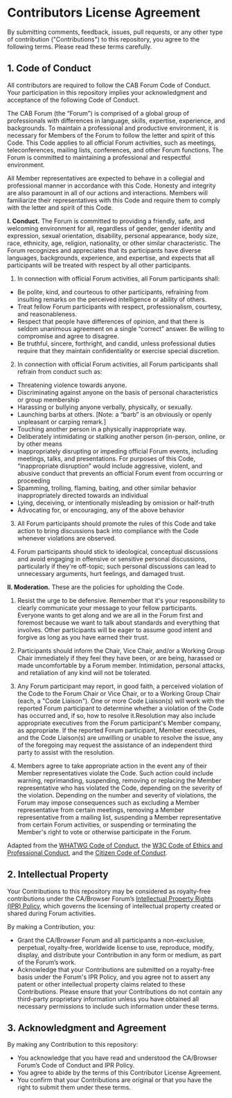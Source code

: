 # Contributors License Agreement
By submitting comments, feedback, issues, pull requests, or any other type of contribution ("Contributions") to this repository, you agree to the following terms. Please read these terms carefully.

## 1. Code of Conduct
All contributors are required to follow the CAB Forum Code of Conduct. Your participation in this repository implies your acknowledgment and acceptance of the following Code of Conduct. 

The CAB Forum (the “Forum”) is comprised of a global group of professionals with differences in language, skills, expertise, experience, and backgrounds. To maintain a professional and productive environment, it is necessary for Members of the Forum to follow the letter and spirit of this Code. This Code applies to all official Forum activities, such as meetings, teleconferences, mailing lists, conferences, and other Forum functions. The Forum is committed to maintaining a professional and respectful environment.

All Member representatives are expected to behave in a collegial and professional manner in accordance with this Code. Honesty and integrity are also paramount in all of our actions and interactions. Members will familiarize their representatives with this Code and require them to comply with the letter and spirit of this Code.

**I. Conduct.** The Forum is committed to providing a friendly, safe, and welcoming environment for all, regardless of gender, gender identity and expression, sexual orientation, disability, personal appearance, body size, race, ethnicity, age, religion, nationality, or other similar characteristic. The Forum recognizes and appreciates that its participants have diverse languages, backgrounds, experience, and expertise, and expects that all participants will be treated with respect by all other participants.

 1. In connection with official Forum activities, all Forum participants shall:
* Be polite, kind, and courteous to other participants, refraining from insulting remarks on the perceived intelligence or ability of others.
* Treat fellow Forum participants with respect, professionalism, courtesy, and reasonableness.
* Respect that people have differences of opinion, and that there is seldom unanimous agreement on a single “correct” answer. Be willing to compromise and agree to disagree.
* Be truthful, sincere, forthright, and candid, unless professional duties require that they maintain confidentiality or exercise special discretion.

 2. In connection with official Forum activities, all Forum participants shall refrain from conduct such as:
* Threatening violence towards anyone.
* Discriminating against anyone on the basis of personal characteristics or group membership
* Harassing or bullying anyone verbally, physically, or sexually.
* Launching barbs at others. [Note: a “barb” is an obviously or openly unpleasant or carping remark.]
* Touching another person in a physically inappropriate way.
* Deliberately intimidating or stalking another person (in-person, online, or by other means
* Inappropriately disrupting or impeding official Forum events, including meetings, talks, and presentations. For purposes of this Code, “inappropriate disruption” would include aggressive, violent, and abusive conduct that prevents an official Forum event from occurring or proceeding
* Spamming, trolling, flaming, baiting, and other similar behavior inappropriately directed towards an individual
* Lying, deceiving, or intentionally misleading by omission or half-truth
* Advocating for, or encouraging, any of the above behavior

 3. All Forum participants should promote the rules of this Code and take action to bring discussions back into compliance with the Code whenever violations are observed.

 4. Forum participants should stick to ideological, conceptual discussions and avoid engaging in offensive or sensitive personal discussions, particularly if they're off-topic; such personal discussions can lead to unnecessary arguments, hurt feelings, and damaged trust. 

**II. Moderation.** These are the policies for upholding the Code.

 1. Resist the urge to be defensive. Remember that it's your responsibility to clearly communicate your message to your fellow participants. Everyone wants to get along and we are all in the Forum first and foremost because we want to talk about standards and everything that involves. Other participants will be eager to assume good intent and forgive as long as you have earned their trust.

 2. Participants should inform the Chair, Vice Chair, and/or a Working Group Chair immediately if they feel they have been, or are being, harassed or made uncomfortable by a Forum member. Intimidation, personal attacks, and retaliation of any kind will not be tolerated. 

 3. Any Forum participant may report, in good faith, a perceived violation of the Code to the Forum Chair or Vice Chair, or to a Working Group Chair (each, a "Code Liaison"). One or more Code Liaison(s) will work with the reported Forum participant to determine whether a violation of the Code has occurred and, if so, how to resolve it.Resolution may also include appropriate executives from the Forum participant's Member company, as appropriate. If the reported Forum participant, Member executives, and the Code Liaison(s) are unwilling or unable to resolve the issue, any of the foregoing may request the assistance of an independent third party to assist with the resolution. 

 4. Members agree to take appropriate action in the event any of their Member representatives violate the Code. Such action could include warning, reprimanding, suspending, removing or replacing the Member representative who has violated the Code, depending on the severity of the violation. Depending on the number and severity of violations, the Forum may impose consequences such as excluding a Member representative from certain meetings, removing a Member representative from a mailing list, suspending a Member representative from certain Forum activities, or suspending or terminating the Member's right to vote or otherwise participate in the Forum.

Adapted from the [WHATWG Code of Conduct](https://wiki.whatwg.org/wiki/Code_of_Conduct), the [W3C Code of Ethics and Professional Conduct](https://www.w3c.org/Consortium/cepc/), and the [Citizen Code of Conduct](https://citizencodeofconduct.org).

## 2. Intellectual Property
Your Contributions to this repository may be considered as royalty-free contributions under the CA/Browser Forum’s [Intellectual Property Rights (IPR) Policy](https://cabforum.org/about/ipr-policy/), which governs the licensing of intellectual property created or shared during Forum activities.

By making a Contribution, you:
* Grant the CA/Browser Forum and all participants a non-exclusive, perpetual, royalty-free, worldwide license to use, reproduce, modify, display, and distribute your Contribution in any form or medium, as part of the Forum’s work.
* Acknowledge that your Contributions are submitted on a royalty-free basis under the Forum's IPR Policy, and you agree not to assert any patent or other intellectual property claims related to these Contributions.
Please ensure that your Contributions do not contain any third-party proprietary information unless you have obtained all necessary permissions to include such information under these terms.

## 3. Acknowledgment and Agreement
By making any Contribution to this repository:
* You acknowledge that you have read and understood the CA/Browser Forum’s Code of Conduct and IPR Policy.
* You agree to abide by the terms of this Contributor License Agreement.
* You confirm that your Contributions are original or that you have the right to submit them under these terms.


